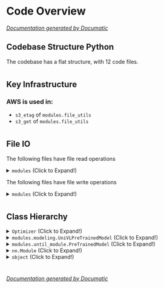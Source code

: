 # Code Overview

[_Documentation generated by Documatic_](https://www.documatic.com)

<!---Documatic-section-Codebase Structure Python-start--->
## Codebase Structure Python

The codebase has a flat structure, with 12 code files.

# #
<!---Documatic-section-Codebase Structure Python-end--->

<!---Documatic-section-Key Infrastructure-start--->
## Key Infrastructure

### AWS is used in:

* `s3_etag` of `modules.file_utils`
* `s3_get` of `modules.file_utils`

# #
<!---Documatic-section-Key Infrastructure-end--->

<!---Documatic-section-File IO-start--->
## File IO

<!---Documatic-block-file_io-start--->
The following files have file read operations

<!---Documatic-block-modules-start--->
<details>
	<summary><code>modules</code> (Click to Expand!)</summary>

* modules.file_utils
* modules.module_bert
* modules.module_cross
* modules.module_decoder
* modules.module_visual
* modules.tokenization
* modules.until_config
</details>
<!---Documatic-block-modules-end--->

The following files have file write operations

<!---Documatic-block-modules-start--->
<details>
	<summary><code>modules</code> (Click to Expand!)</summary>

* modules.file_utils
</details>
<!---Documatic-block-modules-end--->
<!---Documatic-block-file_io-end--->

# #
<!---Documatic-section-File IO-end--->

<!---Documatic-section-Class Hierarchy-start--->
## Class Hierarchy

<!---Documatic-block-Optimizer-start--->
<details>
	<summary><code>Optimizer</code> (Click to Expand!)</summary>

* modules.optimization.BertAdam
</details>
<!---Documatic-block-Optimizer-end--->

<!---Documatic-block-modules.modeling.UniVLPreTrainedModel-start--->
<details>
	<summary><code>modules.modeling.UniVLPreTrainedModel</code> (Click to Expand!)</summary>

* modules.modeling.UniVL
</details>
<!---Documatic-block-modules.modeling.UniVLPreTrainedModel-end--->

<!---Documatic-block-modules.until_module.PreTrainedModel-start--->
<details>
	<summary><code>modules.until_module.PreTrainedModel</code> (Click to Expand!)</summary>

* modules.modeling.UniVLPreTrainedModel
* modules.module_bert.BertModel
* modules.module_cross.CrossModel
* modules.module_decoder.DecoderModel
* modules.module_visual.VisualModel
</details>
<!---Documatic-block-modules.until_module.PreTrainedModel-end--->

<!---Documatic-block-nn.Module-start--->
<details>
	<summary><code>nn.Module</code> (Click to Expand!)</summary>

* modules.until_module.LayerNorm
* modules.until_module.PreTrainedModel
</details>
<!---Documatic-block-nn.Module-end--->

<!---Documatic-block-object-start--->
<details>
	<summary><code>object</code> (Click to Expand!)</summary>

* modules.tokenization.BasicTokenizer
* modules.tokenization.BertTokenizer
* modules.tokenization.WordpieceTokenizer
</details>
<!---Documatic-block-object-end--->

# #
<!---Documatic-section-Class Hierarchy-end--->

[_Documentation generated by Documatic_](https://www.documatic.com)